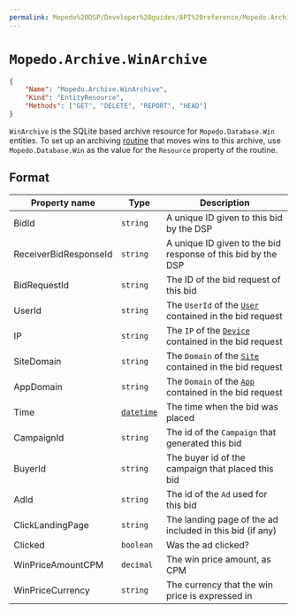```yaml
---
permalink: Mopedo%20DSP/Developer%20guides/API%20reference/Mopedo.Archive/WinArchive/
---
```


# `Mopedo.Archive.WinArchive`

```json
{
    "Name": "Mopedo.Archive.WinArchive",
    "Kind": "EntityResource",
    "Methods": ["GET", "DELETE", "REPORT", "HEAD"]
}
```

`WinArchive` is the SQLite based archive resource for `Mopedo.Database.Win` entities. To set up an archiving [routine](../Routines) that moves wins to this archive, use `Mopedo.Database.Win` as the value for the `Resource` property of the routine.

## Format

Property name         | Type                         | Description
--------------------- | ---------------------------- | -------------------------------------------------------------------------------------
BidId                 | `string`                     | A unique ID given to this bid by the DSP
ReceiverBidResponseId | `string`                     | A unique ID given to the bid response of this bid by the DSP
BidRequestId          | `string`                     | The ID of the bid request of this bid
UserId                | `string`                     | The `UserId` of the [`User`](../../Mopedo.Database/User) contained in the bid request
IP                    | `string`                     | The `IP` of the [`Device`](../../Mopedo.Database/Device) contained in the bid request
SiteDomain            | `string`                     | The `Domain` of the [`Site`](../../Mopedo.Database/Site) contained in the bid request
AppDomain             | `string`                     | The `Domain` of the [`App`](../../Mopedo.Database/App) contained in the bid request
Time                  | [`datetime`](../../Datetime) | The time when the bid was placed
CampaignId            | `string`                     | The id of the `Campaign` that generated this bid
BuyerId               | `string`                     | The buyer id of the campaign that placed this bid
AdId                  | `string`                     | The id of the `Ad` used for this bid
ClickLandingPage      | `string`                     | The landing page of the ad included in this bid (if any)
Clicked               | `boolean`                    | Was the ad clicked?
WinPriceAmountCPM     | `decimal`                    | The win price amount, as CPM
WinPriceCurrency      | `string`                     | The currency that the win price is expressed in
